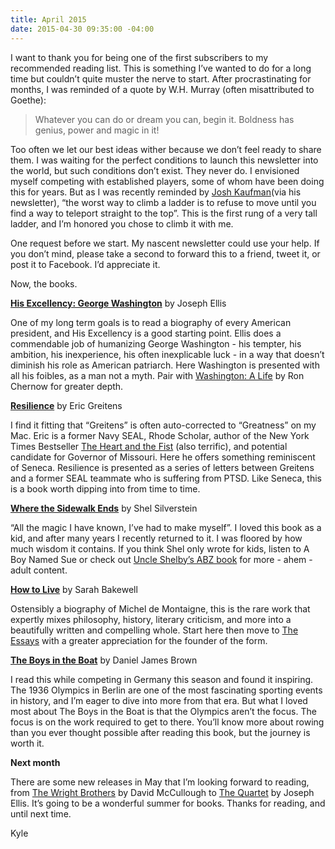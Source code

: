 ```yaml
---
title: April 2015
date: 2015-04-30 09:35:00 -04:00
---
```


I want to thank you for being one of the first subscribers to my recommended reading list. This is something I’ve wanted to do for a long time but couldn’t quite muster the nerve to start. After procrastinating for months, I was reminded of a quote by W.H. Murray (often misattributed to Goethe):  

> Whatever you can do or dream you can, begin it. Boldness has genius, power and magic in it!

Too often we let our best ideas wither because we don’t feel ready to share them. I was waiting for the perfect conditions to launch this newsletter into the world, but such conditions don’t exist. They never do. I envisioned myself competing with established players, some of whom have been doing this for years. But as I was recently reminded by [Josh Kaufman](https://www.joshkaufman.net)(via his newsletter), “the worst way to climb a ladder is to refuse to move until you find a way to teleport straight to the top”. This is the first rung of a very tall ladder, and I’m honored you chose to climb it with me.

One request before we start. My nascent newsletter could use your help. If you don’t mind, please take a second to forward this to a friend, tweet it, or post it to Facebook. I’d appreciate it.

Now, the books.

**[His Excellency: George Washington](http://amzn.to/1Aike89)** by Joseph Ellis

One of my long term goals is to read a biography of every American president, and His Excellency is a good starting point. Ellis does a commendable job of humanizing George Washington - his tempter, his ambition, his inexperience, his often inexplicable luck - in a way that doesn’t diminish his role as American patriarch. Here Washington is presented with all his foibles, as a man not a myth. Pair with [Washington: A Life](http://amzn.to/1GJ4xyc) by Ron Chernow for greater depth.

**[Resilience](http://amzn.to/1KvheLF)** by Eric Greitens

I find it fitting that “Greitens” is often auto-corrected to “Greatness” on my Mac. Eric is a former Navy SEAL, Rhode Scholar, author of the New York Times Bestseller [The Heart and the Fist](http://amzn.to/1OG5dst) (also terrific), and potential candidate for Governor of Missouri. Here he offers something reminiscent of Seneca. Resilience is presented as a series of letters between Greitens and a former SEAL teammate who is suffering from PTSD. Like Seneca, this is a book worth dipping into from time to time.

**[Where the Sidewalk Ends](http://amzn.to/1HZV45W)** by Shel Silverstein

“All the magic I have known, I’ve had to make myself”. I loved this book as a kid, and after many years I recently returned to it. I was floored by how much wisdom it contains. If you think Shel only wrote for kids, listen to A Boy Named Sue or check out [Uncle Shelby’s ABZ book](http://amzn.to/1Kvn27Q) for more - ahem - adult content.

**[How to Live](http://amzn.to/1QM0GDC)** by Sarah Bakewell

Ostensibly a biography of Michel de Montaigne, this is the rare work that expertly mixes philosophy, history, literary criticism, and more into a beautifully written and compelling whole. Start here then move to [The Essays](http://amzn.to/1Erscj5) with a greater appreciation for the founder of the form.  

**[The Boys in the Boat](http://amzn.to/1ErjEbW)** by Daniel James Brown

I read this while competing in Germany this season and found it inspiring. The 1936 Olympics in Berlin are one of the most fascinating sporting events in history, and I’m eager to dive into more from that era. But what I loved most about The Boys in the Boat is that the Olympics aren’t the focus. The focus is on the work required to get to there. You’ll know more about rowing than you ever thought possible after reading this book, but the journey is worth it.  

**Next month**

There are some new releases in May that I’m looking forward to reading, from [The Wright Brothers](http://amzn.to/1GHbCwF) by David McCullough to [The Quartet](http://amzn.to/1EEmwUl) by Joseph Ellis. It’s going to be a wonderful summer for books. Thanks for reading, and until next time.

Kyle
